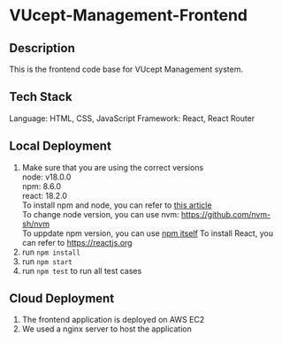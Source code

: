 # VUcept-Management-Frontend

## Description
This is the frontend code base for VUcept Management system.

## Tech Stack
Language: HTML, CSS, JavaScript
Framework: React, React Router

## Local Deployment

1. Make sure that you are using the correct versions<br/>
    node: v18.0.0<br/>
    npm: 8.6.0<br/>
    react: 18.2.0<br/>
    To install npm and node, you can refer to [this article](https://changelog.com/posts/install-node-js-with-homebrew-on-os-x)<br/>
    To change node version, you can use nvm: https://github.com/nvm-sh/nvm<br/>
    To uppdate npm version, you can use [npm itself](https://docs.npmjs.com/try-the-latest-stable-version-of-npm)
    To install React, you can refer to https://reactjs.org
2. run `npm install`
3. run `npm start`
4. run `npm test` to run all test cases

## Cloud Deployment

1. The frontend application is deployed on AWS EC2
2. We used a nginx server to host the application